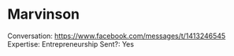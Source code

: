 # Marvinson

Conversation: https://www.facebook.com/messages/t/1413246545
Expertise: Entrepreneurship
Sent?: Yes